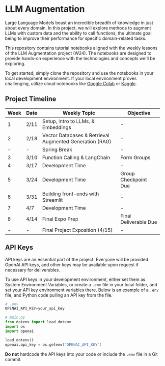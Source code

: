 # LLM Augmentation

Large Language Models boast an incredible breadth of knowledge in just about every domain. In this project, we will explore methods to augment LLMs with custom data and the ability to call functions, the ultimate goal being to improve their performance for specific domain-related tasks.

This repository contains tutorial notebooks aligned with the weekly lessons of the LLM Augmentation project (W24). The notebooks are designed to provide hands-on experience with the technologies and concepts we'll be exploring. 

To get started, simply clone the repository and use the notebooks in your local development environment. If your local environment proves challenging, utilize cloud notebooks like [Google Colab](https://colab.research.google.com/) or [Kaggle](https://www.kaggle.com/).

## Project Timeline 

| Week | Date  | Weekly Topic                                     | Objective             |
|------|-------|--------------------------------------------------|-----------------------|
| 1    | 2/11  | Setup, Intro to LLMs, & Embeddings               | -                     |
| 2    | 2/18  | Vector Databases & Retrieval Augmented Generation (RAG) | -              |
| -    | -     | Spring Break                                     | -                     |
| 3    | 3/10  | Function Calling & LangChain                     | Form Groups           |
| 4    | 3/17  | Development Time                                 | -                     |
| 5    | 3/24  | Development Time                                 | Group Checkpoint Due  |
| 6    | 3/31  | Building front-ends with Streamlit        | -                     |
| 7    | 4/7   | Development Time                                 | -                     |
| 8    | 4/14  | Final Expo Prep                                  | Final Deliverable Due |
| -    | -     | Final Project Exposition (4/15)                  | -                     |

## API Keys
API keys are an essential part of the project. Everyone will be provided OpenAI API keys, and other keys may be available upon request if necessary for deliverables.

To use API keys in your development environment, either set them as System Environment Variables, or create a `.env` file in your local folder, and set your API key environment variables there. Below is an example of a `.env` file, and Python code pulling an API key from the file.

```py
# .env
OPENAI_API_KEY=your_api_key
```

```py
# main.py
from dotenv import load_dotenv
import os
import openai

load_dotenv()
openai.api_key = os.getenv("OPENAI_API_KEY")
```

__**Do not**__ hardcode the API keys into your code or include the `.env` file in a Git commit.
